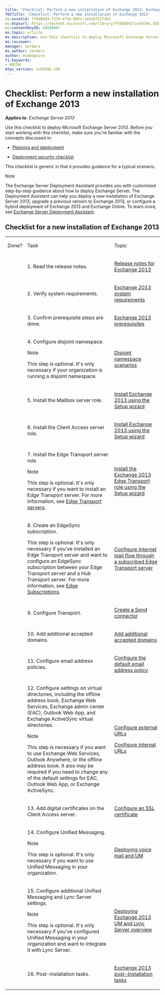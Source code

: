 ```yaml
---
title: 'Checklist: Perform a new installation of Exchange 2013: Exchange 2013 Help'
TOCTitle: 'Checklist: Perform a new installation of Exchange 2013'
ms:assetid: f70d9dd3-7370-472e-b05e-1ea1671272b2
ms:mtpsurl: https://technet.microsoft.com/library/Ff805042(v=EXCHG.150)
ms:contentKeyID: 49289467
ms.topic: article
ms.description: Use this checklist to deploy Microsoft Exchange Server 2013.
ms.reviewer: 
manager: serdars
ms.author: serdars
author: msdmaguire
f1.keywords:
- NOCSH
mtps_version: v=EXCHG.150
---
```


# Checklist: Perform a new installation of Exchange 2013

_**Applies to:** Exchange Server 2013_

Use this checklist to deploy Microsoft Exchange Server 2013. Before you start working with this checklist, make sure you're familiar with the concepts discussed in:

  - [Planning and deployment](planning-and-deployment-for-exchange-2013-installation-instructions.md)

  - [Deployment security checklist](deployment-security-checklist-exchange-2013-help.md)

This checklist is generic in that it provides guidance for a typical scenario.

> [!NOTE]
> The Exchange Server Deployment Assistant provides you with customized step-by-step guidance about how to deploy Exchange Server. The Deployment Assistant can help you deploy a new installation of Exchange Server 2013, upgrade a previous version to Exchange 2013, or configure a hybrid deployment of Exchange 2013 and Exchange Online. To learn more, see <A href="exchange-server-deployment-assistant-exchange-2013-help.md">Exchange Server Deployment Assistant</A>.

## Checklist for a new installation of Exchange 2013

<table>
<colgroup>
<col  />
<col  />
<col  />
</colgroup>
<tbody>
<tr class="odd">
<td><p>Done?</p></td>
<td><p>Task</p></td>
<td><p>Topic</p></td>
</tr>
<tr class="even">
<td><p></p></td>
<td><p>1. Read the release notes.</p></td>
<td><p><a href="release-notes-for-exchange-2013-exchange-2013-help.md">Release notes for Exchange 2013</a></p></td>
</tr>
<tr class="odd">
<td> </td>
<td><p>2. Verify system requirements.</p></td>
<td><p><a href="exchange-2013-system-requirements-exchange-2013-help.md">Exchange 2013 system requirements</a></p></td>
</tr>
<tr class="even">
<td> </td>
<td><p>3. Confirm prerequisite steps are done.</p></td>
<td><p><a href="exchange-2013-prerequisites-exchange-2013-help.md">Exchange 2013 prerequisites</a></p></td>
</tr>
<tr class="odd">
<td> </td>
<td><p>4. Configure disjoint namespace.</p>

> [!NOTE]
> This step is optional. It's only necessary if your organization is running a disjoint namespace.

</td>
<td><p><a href="disjoint-namespace-scenarios-exchange-2013-help.md">Disjoint namespace scenarios</a></p></td>
</tr>
<tr class="even">
<td> </td>
<td><p>5. Install the Mailbox server role.</p></td>
<td><p><a href="install-exchange-2013-using-the-setup-wizard-exchange-2013-help.md">Install Exchange 2013 using the Setup wizard</a></p></td>
</tr>
<tr class="odd">
<td> </td>
<td><p>6. Install the Client Access server role.</p></td>
<td><p><a href="install-exchange-2013-using-the-setup-wizard-exchange-2013-help.md">Install Exchange 2013 using the Setup wizard</a></p></td>
</tr>
<tr class="even">
<td><p></p></td>
<td><p>7. Install the Edge Transport server role.</p>

> [!NOTE]
> This step is optional. It's only necessary if you want to install an Edge Transport server. For more information, see <A href="edge-transport-servers-exchange-2013-help.md">Edge Transport servers</A>.

</td>
<td><p><a href="install-the-exchange-2013-edge-transport-role-using-the-setup-wizard-exchange-2013-help.md">Install the Exchange 2013 Edge Transport role using the Setup wizard</a></p></td>
</tr>
<tr class="odd">
<td><p></p></td>
<td><p>8. Create an EdgeSync subscription.</p>
<p>This step is optional. It's only necessary if you've installed an Edge Transport server and want to configure an EdgeSync subscription between your Edge Transport server and a Hub Transport server. For more information, see <a href="edge-subscriptions-exchange-2013-help.md">Edge Subscriptions</a>.</p></td>
<td><p><a href="configure-internet-mail-flow-through-a-subscribed-edge-transport-server-exchange-2013-help.md">Configure Internet mail flow through a subscribed Edge Transport server</a></p></td>
</tr>
<tr class="even">
<td><p></p></td>
<td><p>9. Configure Transport.</p></td>
<td><p><a href="configure-mail-flow-and-client-access-exchange-2013-help.md">Create a Send connector</a></p></td>
</tr>
<tr class="odd">
<td><p></p></td>
<td><p>10. Add additional accepted domains.</p></td>
<td><p><a href="configure-mail-flow-and-client-access-exchange-2013-help.md">Add additional accepted domains</a></p></td>
</tr>
<tr class="even">
<td><p></p></td>
<td><p>11. Configure email address policies.</p></td>
<td><p><a href="configure-mail-flow-and-client-access-exchange-2013-help.md">Configure the default email address policy</a></p></td>
</tr>
<tr class="odd">
<td> </td>
<td><p>12. Configure settings on virtual directories, including the offline address book, Exchange Web Services, Exchange admin center (EAC), Outlook Web App, and Exchange ActiveSync virtual directories.</p>

> [!NOTE]
> This step is necessary if you want to use Exchange Web Services, Outlook Anywhere, or the offline address book. It also may be required if you need to change any of the default settings for EAC, Outlook Web App, or Exchange ActiveSync.

</td>
<td><p><a href="configure-mail-flow-and-client-access-exchange-2013-help.md">Configure external URLs</a></p>
<p><a href="configure-mail-flow-and-client-access-exchange-2013-help.md">Configure internal URLs</a></p></td>
</tr>
<tr class="even">
<td> </td>
<td><p>13. Add digital certificates on the Client Access server.</p></td>
<td><p><a href="configure-mail-flow-and-client-access-exchange-2013-help.md">Configure an SSL certificate</a></p></td>
</tr>
<tr class="odd">
<td> </td>
<td><p>14. Configure Unified Messaging.</p>

> [!NOTE]
> This step is optional. It's only necessary if you want to use Unified Messaging in your organization.

</td>
<td><p><a href="deploying-voice-mail-and-um-exchange-2013-help.md">Deploying voice mail and UM</a></p></td>
</tr>
<tr class="even">
<td><p></p></td>
<td><p>15. Configure additional Unified Messaging and Lync Server settings.</p>

> [!NOTE]
> This step is optional. It's only necessary if you've configured Unified Messaging in your organization and want to integrate it with Lync Server.

</td>
<td><p><a href="deploying-exchange-2013-um-and-lync-server-overview-exchange-2013-help.md">Deploying Exchange 2013 UM and Lync Server overview</a></p></td>
</tr>
<tr class="odd">
<td> </td>
<td><p>16. Post-installation tasks.</p></td>
<td><p><a href="exchange-2013-post-installation-tasks-exchange-2013-help.md">Exchange 2013 post-Installation tasks</a></p></td>
</tr>
</tbody>
</table>

